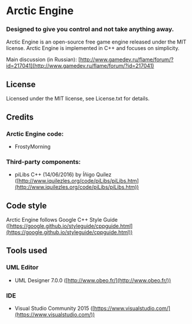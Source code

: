 # Arctic Engine

### Designed to give you control and not take anything away.

Arctic Engine is an open-source free game engine released under the MIT license. Arctic Engine is implemented in C++ and focuses on simplicity.

Main discussion (in Russian): [http://www.gamedev.ru/flame/forum/?id=217041](http://www.gamedev.ru/flame/forum/?id=217041)

## License
Licensed under the MIT license, see License.txt for details.

## Credits

### Arctic Engine code:

* FrostyMorning

### Third-party components:

* piLibs C++ (14/06/2016) by Íñigo Quílez ([http://www.iquilezles.org/code/piLibs/piLibs.htm](http://www.iquilezles.org/code/piLibs/piLibs.htm))

## Code style

Arctic Engine follows Google C++ Style Guide ([https://google.github.io/styleguide/cppguide.html](https://google.github.io/styleguide/cppguide.html))

## Tools used

### UML Editor

* UML Designer 7.0.0
([http://www.obeo.fr/](http://www.obeo.fr/))

### IDE

* Visual Studio Community 2015
([https://www.visualstudio.com/](https://www.visualstudio.com/))
